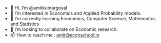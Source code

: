 - 👋 Hi, I’m @amitkumargoyal
- 👀 I’m interested in Economics and Applied Probability models.
- 🌱 I’m currently learning Economics, Computer Science, Mathematics and Statistics
- 💞️ I’m looking to collaborate on Economic research.
- 📫 How to reach me : amit@econschool.in

<!---
amitkumargoyal/amitkumargoyal is a ✨ special ✨ repository because its `README.md` (this file) appears on your GitHub profile.
You can click the Preview link to take a look at your changes.
--->
